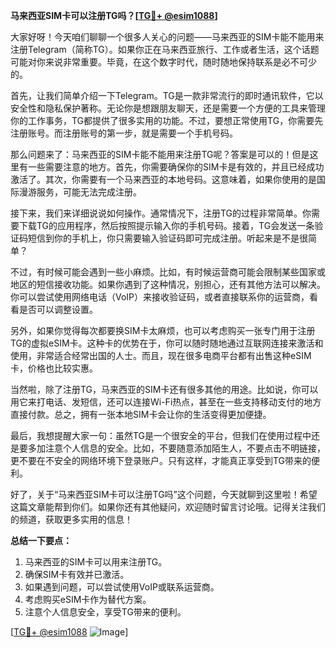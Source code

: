 **马来西亚SIM卡可以注册TG吗？[[TG💪+ @esim1088](https://t.me/s/esim1088)]**

大家好呀！今天咱们聊聊一个很多人关心的问题——马来西亚的SIM卡能不能用来注册Telegram（简称TG）。如果你正在马来西亚旅行、工作或者生活，这个话题可能对你来说非常重要。毕竟，在这个数字时代，随时随地保持联系是必不可少的。

首先，让我们简单介绍一下Telegram。TG是一款非常流行的即时通讯软件，它以安全性和隐私保护著称。无论你是想跟朋友聊天，还是需要一个方便的工具来管理你的工作事务，TG都提供了很多实用的功能。不过，要想正常使用TG，你需要先注册账号。而注册账号的第一步，就是需要一个手机号码。

那么问题来了：马来西亚的SIM卡能不能用来注册TG呢？答案是可以的！但是这里有一些需要注意的地方。首先，你需要确保你的SIM卡是有效的，并且已经成功激活了。其次，你需要有一个马来西亚的本地号码。这意味着，如果你使用的是国际漫游服务，可能无法完成注册。

接下来，我们来详细说说如何操作。通常情况下，注册TG的过程非常简单。你需要下载TG的应用程序，然后按照提示输入你的手机号码。接着，TG会发送一条验证码短信到你的手机上，你只需要输入验证码即可完成注册。听起来是不是很简单？

不过，有时候可能会遇到一些小麻烦。比如，有时候运营商可能会限制某些国家或地区的短信接收功能。如果你遇到了这种情况，别担心，还有其他方法可以解决。你可以尝试使用网络电话（VoIP）来接收验证码，或者直接联系你的运营商，看看是否可以调整设置。

另外，如果你觉得每次都要换SIM卡太麻烦，也可以考虑购买一张专门用于注册TG的虚拟eSIM卡。这种卡的优势在于，你可以随时随地通过互联网连接来激活和使用，非常适合经常出国的人士。而且，现在很多电商平台都有出售这种eSIM卡，价格也比较实惠。

当然啦，除了注册TG，马来西亚的SIM卡还有很多其他的用途。比如说，你可以用它来打电话、发短信，还可以连接Wi-Fi热点，甚至在一些支持移动支付的地方直接付款。总之，拥有一张本地SIM卡会让你的生活变得更加便捷。

最后，我想提醒大家一句：虽然TG是一个很安全的平台，但我们在使用过程中还是要多加注意个人信息的安全。比如，不要随意添加陌生人，不要点击不明链接，更不要在不安全的网络环境下登录账户。只有这样，才能真正享受到TG带来的便利。

好了，关于“马来西亚SIM卡可以注册TG吗”这个问题，今天就聊到这里啦！希望这篇文章能帮到你们。如果你还有其他疑问，欢迎随时留言讨论哦。记得关注我们的频道，获取更多实用的信息！

**总结一下要点：**
1. 马来西亚的SIM卡可以用来注册TG。
2. 确保SIM卡有效并已激活。
3. 如果遇到问题，可以尝试使用VoIP或联系运营商。
4. 考虑购买eSIM卡作为替代方案。
5. 注意个人信息安全，享受TG带来的便利。

[[TG💪+ @esim1088](https://t.me/s/esim1088) ![Image](https://i.postimg.cc/4NQfJmqS/Snipaste-2025-05-13-00-14-12.png)]